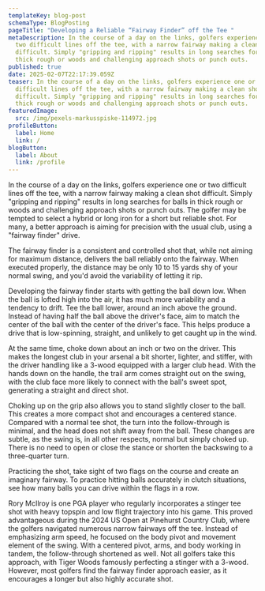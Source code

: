 ```yaml
---
templateKey: blog-post
schemaType: BlogPosting
pageTitle: "Developing a Reliable “Fairway Finder” off the Tee "
metaDescription: In the course of a day on the links, golfers experience one or
  two difficult lines off the tee, with a narrow fairway making a clean shot
  difficult. Simply "gripping and ripping" results in long searches for balls in
  thick rough or woods and challenging approach shots or punch outs.
published: true
date: 2025-02-07T22:17:39.059Z
teaser: In the course of a day on the links, golfers experience one or two
  difficult lines off the tee, with a narrow fairway making a clean shot
  difficult. Simply "gripping and ripping" results in long searches for balls in
  thick rough or woods and challenging approach shots or punch outs.
featuredImage:
  src: /img/pexels-markusspiske-114972.jpg
profileButton:
  label: Home
  link: /
blogButton:
  label: About
  link: /profile
---
```

In the course of a day on the links, golfers experience one or two difficult lines off the tee, with a narrow fairway making a clean shot difficult. Simply "gripping and ripping" results in long searches for balls in thick rough or woods and challenging approach shots or punch outs. The golfer may be tempted to select a hybrid or long iron for a short but reliable shot. For many, a better approach is aiming for precision with the usual club, using a "fairway finder" drive. 

The fairway finder is a consistent and controlled shot that, while not aiming for maximum distance, delivers the ball reliably onto the fairway. When executed properly, the distance may be only 10 to 15 yards shy of your normal swing, and you'd avoid the variability of letting it rip. 

Developing the fairway finder starts with getting the ball down low. When the ball is lofted high into the air, it has much more variability and a tendency to drift. Tee the ball lower, around an inch above the ground. Instead of having half the ball above the driver's face, aim to match the center of the ball with the center of the driver's face. This helps produce a drive that is low-spinning, straight, and unlikely to get caught up in the wind.

At the same time, choke down about an inch or two on the driver. This makes the longest club in your arsenal a bit shorter, lighter, and stiffer, with the driver handling like a 3-wood equipped with a larger club head. With the hands down on the handle, the trail arm comes straight out on the swing, with the club face more likely to connect with the ball's sweet spot, generating a straight and direct shot. 

Choking up on the grip also allows you to stand slightly closer to the ball. This creates a more compact shot and encourages a centered stance. Compared with a normal tee shot, the turn into the follow-through is minimal, and the head does not shift away from the ball. These changes are subtle, as the swing is, in all other respects, normal but simply choked up. There is no need to open or close the stance or shorten the backswing to a three-quarter turn. 

Practicing the shot, take sight of two flags on the course and create an imaginary fairway. To practice hitting balls accurately in clutch situations, see how many balls you can drive within the flags in a row.

Rory McIlroy is one PGA player who regularly incorporates a stinger tee shot with heavy topspin and low flight trajectory into his game. This proved advantageous during the 2024 US Open at Pinehurst Country Club, where the golfers navigated numerous narrow fairways off the tee. Instead of emphasizing arm speed, he focused on the body pivot and movement element of the swing. With a centered pivot, arms, and body working in tandem, the follow-through shortened as well. Not all golfers take this approach, with Tiger Woods famously perfecting a stinger with a 3-wood. However, most golfers find the fairway finder approach easier, as it encourages a longer but also highly accurate shot.